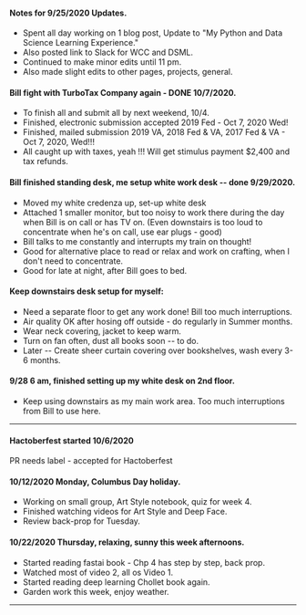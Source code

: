#### Notes for 9/25/2020 Updates.  
  * Spent all day working on 1 blog post, 
    Update to "My Python and Data Science Learning Experience."  
  * Also posted link to Slack for WCC and DSML.  
  * Continued to make minor edits until 11 pm.  
  * Also made slight edits to other pages, projects, general.  
  
#### Bill fight with TurboTax Company again - DONE 10/7/2020.  
  * To finish all and submit all by next weekend, 10/4.  
  * Finished, electronic submission accepted 2019 Fed - Oct 7, 2020 Wed!  
  * Finished, mailed submission 2019 VA, 2018 Fed & VA, 2017 Fed & VA - Oct 7, 2020, Wed!!!  
  * All caught up with taxes, yeah !!!  Will get stimulus payment $2,400 and tax refunds.   
    
#### Bill finished standing desk, me setup white work desk -- done 9/29/2020.  
  * Moved my white credenza up, set-up white desk
  * Attached 1 smaller monitor, but too noisy to work there during the day when Bill is on call or has TV on.
    (Even downstairs is too loud to concentrate when he's on call, use ear plugs - good)
  * Bill talks to me constantly and interrupts my train on thought!  
  * Good for alternative place to read or relax and work on crafting, when I don't need to concentrate.  
  * Good for late at night, after Bill goes to bed.  
  
#### Keep downstairs desk setup for myself:  
  * Need a separate floor to get any work done!  Bill too much interruptions.  
  * Air quality OK after hosing off outside - do regularly in Summer months.  
  * Wear neck covering, jacket to keep warm.  
  * Turn on fan often, dust all books soon -- to do.  
  * Later -- Create sheer curtain covering over bookshelves, wash every 3-6 months.  
  
#### 9/28 6 am, finished setting up my white desk on 2nd floor.  
  * Keep using downstairs as my main work area.  Too much interruptions from Bill to use here.  


---  

#### Hactoberfest started 10/6/2020  
  PR needs label - accepted for Hactoberfest
  
#### 10/12/2020 Monday, Columbus Day holiday.  
  * Working on small group, Art Style notebook, quiz for week 4.  
  * Finished watching videos for Art Style and Deep Face.  
  * Review back-prop for Tuesday.  
  
#### 10/22/2020 Thursday, relaxing, sunny this week afternoons.  
  * Started reading fastai book - Chp 4 has step by step, back prop.  
  * Watched most of video 2, all os Video 1.  
  * Started reading deep learning Chollet book again.  
  * Garden work this week, enjoy weather.  


---  
  
  
  
  
  
